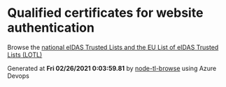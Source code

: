 # Qualified certificates for website authentication 
 Browse the [national eIDAS Trusted Lists and the EU List of eIDAS Trusted Lists (LOTL)](https://webgate.ec.europa.eu/tl-browser/#/) 
 
 
Generated at **Fri 02/26/2021  0:03:59.81** by [node-tl-browse](https://github.com/ymedlop/node-tl-browser) using Azure Devops 
